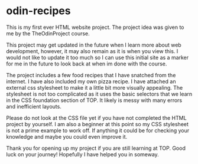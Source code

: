 # odin-recipes
This is my first ever HTML website project. The project idea was given to me by the TheOdinProject course.

This project may get updated in  the future when I learn more about web development, however, it may also remain as it is when you view this.
I would not like to update it too much so I can use this initial site as a marker for me in the future to look back at when im done with the course.

The project includes a few food recipes that I have snatched from the internet. I have also included my own pizza recipe. 
I have attached an external css stylesheet to make it a little bit more visually appealing. The stylesheet is not too complicated as it uses the basic selectors that we learn in the CSS foundation section of TOP. It likely is messy with many errors and inefficient layouts. 


Please do not look at the CSS file yet if you have not completed the HTML project by yourself. I am also a beginner at this point so my CSS stylesheet is not a prime example to work off. If anything it could be for checking your knowledge and maybe you could even improve it.  


Thank you for opening up my project if you are still learning at TOP. Good luck on your journey! Hopefully I have helped you in someway. 